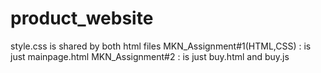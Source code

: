 # product_website

style.css is shared by both html files
MKN_Assignment#1(HTML,CSS) : is just mainpage.html
MKN_Assignment#2 : is just buy.html and buy.js
